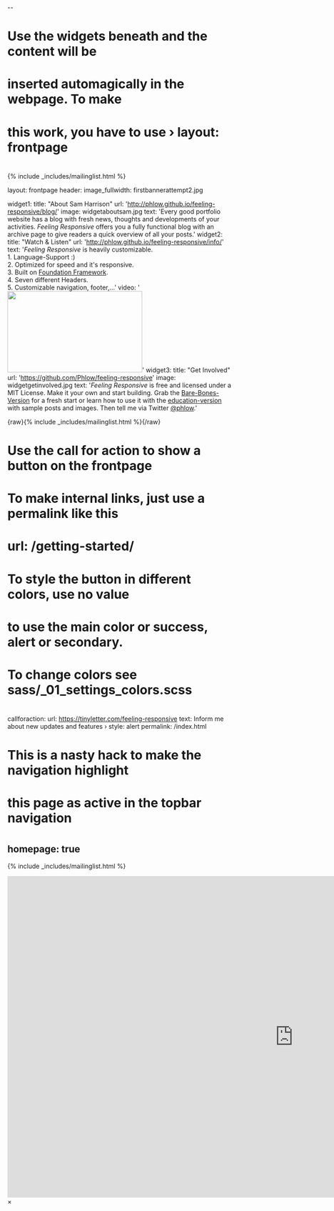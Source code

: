 --

#
# Use the widgets beneath and the content will be
# inserted automagically in the webpage. To make
# this work, you have to use › layout: frontpage
#
{% include _includes/mailinglist.html %} 

layout: frontpage
header:
  image_fullwidth: firstbannerattempt2.jpg
  

widget1:
  title: "About Sam Harrison"
  url: 'http://phlow.github.io/feeling-responsive/blog/'
  image: widgetaboutsam.jpg
  text: 'Every good portfolio website has a blog with fresh news, thoughts and develop&shy;ments of your activities. <em>Feeling Responsive</em> offers you a fully functional blog with an archive page to give readers a quick overview of all your posts.'
widget2:
  title: "Watch & Listen"
  url: 'http://phlow.github.io/feeling-responsive/info/'
  text: '<em>Feeling Responsive</em> is heavily customizable.<br/>1. Language-Support :)<br/>2. Optimized for speed and it&#39;s responsive.<br/>3. Built on <a href="http://foundation.zurb.com/">Foundation Framework</a>.<br/>4. Seven different Headers.<br/>5. Customizable navigation, footer,...'
  video: '<a href="#" data-reveal-id="videoModal"><img src="http://samofthex.github.io/sam-harrison-music/images/widgetmedia.jpg" width="302" height="182" alt=""/></a>'
widget3:
  title: "Get Involved"
  url: 'https://github.com/Phlow/feeling-responsive'
  image: widgetgetinvolved.jpg
  text: '<em>Feeling Responsive</em> is free and licensed under a MIT License. Make it your own and start building. Grab the <a href="https://github.com/Phlow/feeling-responsive/tree/bare-bones-version">Bare-Bones-Version</a> for a fresh start or learn how to use it with the <a href="https://github.com/Phlow/feeling-responsive/tree/gh-pages">education-version</a> with sample posts and images. Then tell me via Twitter <a href="http://twitter.com/phlow">@phlow</a>.'

{raw}{% include _includes/mailinglist.html %}{/raw}

#
# Use the call for action to show a button on the frontpage
#
# To make internal links, just use a permalink like this
# url: /getting-started/
#
# To style the button in different colors, use no value
# to use the main color or success, alert or secondary.
# To change colors see sass/_01_settings_colors.scss
#
callforaction:
  url: https://tinyletter.com/feeling-responsive
  text: Inform me about new updates and features ›
  style: alert
permalink: /index.html
#
# This is a nasty hack to make the navigation highlight
# this page as active in the topbar navigation
#
homepage: true
---


{% include _includes/mailinglist.html %}

<div id="videoModal" class="reveal-modal large" data-reveal="">
  <div class="flex-video widescreen vimeo" style="display: block;">
    <iframe width="1280" height="720" src="https://youtu.be/6PBrOIzBkG8" frameborder="0" allowfullscreen></iframe>
  </div>
  <a class="close-reveal-modal">&#215;</a>
</div>
